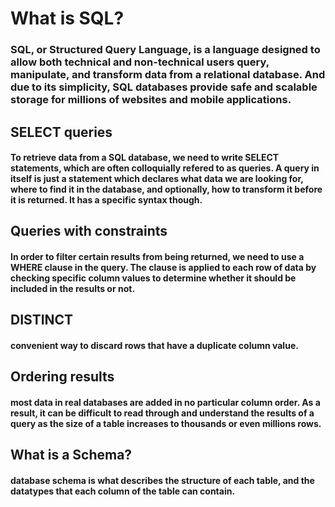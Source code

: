 # What is SQL?

### SQL, or Structured Query Language, is a language designed to allow both technical and non-technical users query, manipulate, and transform data from a relational database. And due to its simplicity, SQL databases provide safe and scalable storage for millions of websites and mobile applications.

## SELECT queries

#### To retrieve data from a SQL database, we need to write SELECT statements, which are often colloquially refered to as queries. A query in itself is just a statement which declares what data we are looking for, where to find it in the database, and optionally, how to transform it before it is returned. It has a specific syntax though.

## Queries with constraints

#### In order to filter certain results from being returned, we need to use a WHERE clause in the query. The clause is applied to each row of data by checking specific column values to determine whether it should be included in the results or not.

## DISTINCT

#### convenient way to discard rows that have a duplicate column value.

## Ordering results

#### most data in real databases are added in no particular column order. As a result, it can be difficult to read through and understand the results of a query as the size of a table increases to thousands or even millions rows.

## What is a Schema?

#### database schema is what describes the structure of each table, and the datatypes that each column of the table can contain.